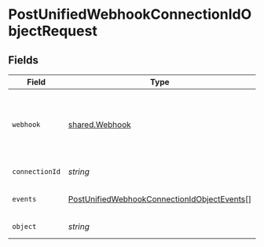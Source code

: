 # PostUnifiedWebhookConnectionIdObjectRequest


## Fields

| Field                                                                                                                 | Type                                                                                                                  | Required                                                                                                              | Description                                                                                                           |
| --------------------------------------------------------------------------------------------------------------------- | --------------------------------------------------------------------------------------------------------------------- | --------------------------------------------------------------------------------------------------------------------- | --------------------------------------------------------------------------------------------------------------------- |
| `webhook`                                                                                                             | [shared.Webhook](../../models/shared/webhook.md)                                                                      | :heavy_minus_sign:                                                                                                    | A webhook is used to POST new/updated information to your server.                                                     |
| `connectionId`                                                                                                        | *string*                                                                                                              | :heavy_check_mark:                                                                                                    | ID of the connection                                                                                                  |
| `events`                                                                                                              | [PostUnifiedWebhookConnectionIdObjectEvents](../../models/operations/postunifiedwebhookconnectionidobjectevents.md)[] | :heavy_minus_sign:                                                                                                    | Which events to subscribe to.                                                                                         |
| `object`                                                                                                              | *string*                                                                                                              | :heavy_check_mark:                                                                                                    | The object to subscribe to                                                                                            |